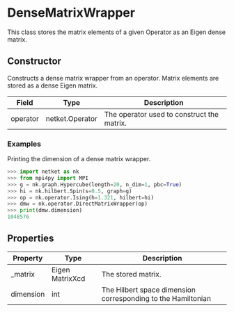 # DenseMatrixWrapper
This class stores the matrix elements of a given Operator as an Eigen dense matrix.
## Constructor
Constructs a dense matrix wrapper from an operator. Matrix elements are
stored as a dense Eigen matrix.

| Field  |     Type      |               Description                |
|--------|---------------|------------------------------------------|
|operator|netket.Operator|The operator used to construct the matrix.|
### Examples
Printing the dimension of a dense matrix wrapper.

```python
>>> import netket as nk
>>> from mpi4py import MPI
>>> g = nk.graph.Hypercube(length=20, n_dim=1, pbc=True)
>>> hi = nk.hilbert.Spin(s=0.5, graph=g)
>>> op = nk.operator.Ising(h=1.321, hilbert=hi)
>>> dmw = nk.operator.DirectMatrixWrapper(op)
>>> print(dmw.dimension)
1048576

```



## Properties
|Property |      Type      |                         Description                         |
|---------|----------------|-------------------------------------------------------------|
|_matrix  |Eigen MatrixXcd | The stored matrix.                                          |
|dimension|int             | The Hilbert space dimension corresponding to the Hamiltonian|

